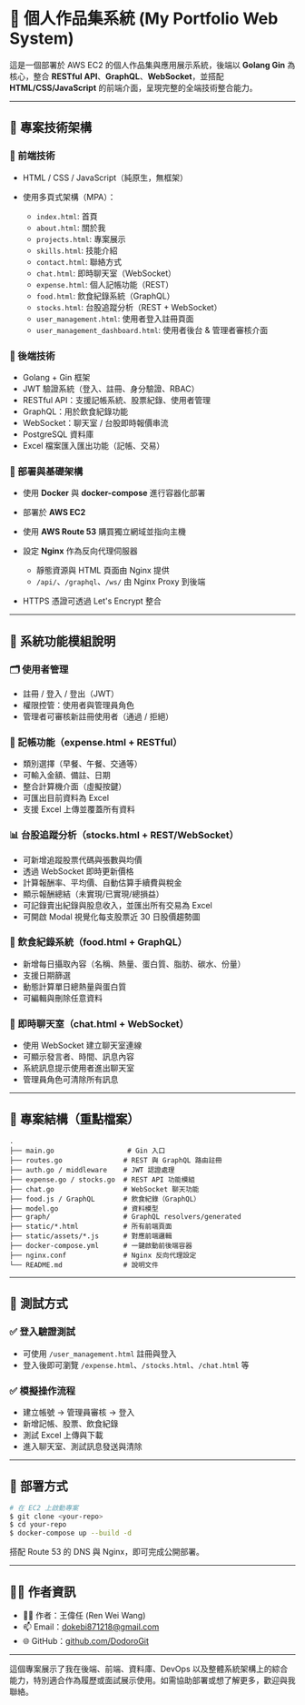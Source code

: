 # 💼 個人作品集系統 (My Portfolio Web System)

這是一個部署於 AWS EC2 的個人作品集與應用展示系統，後端以 **Golang Gin** 為核心，整合 **RESTful API**、**GraphQL**、**WebSocket**，並搭配 **HTML/CSS/JavaScript** 的前端介面，呈現完整的全端技術整合能力。

---

## 🔧 專案技術架構

### 📌 前端技術

* HTML / CSS / JavaScript（純原生，無框架）
* 使用多頁式架構（MPA）：

  * `index.html`: 首頁
  * `about.html`: 關於我
  * `projects.html`: 專案展示
  * `skills.html`: 技能介紹
  * `contact.html`: 聯絡方式
  * `chat.html`: 即時聊天室（WebSocket）
  * `expense.html`: 個人記帳功能（REST）
  * `food.html`: 飲食紀錄系統（GraphQL）
  * `stocks.html`: 台股追蹤分析（REST + WebSocket）
  * `user_management.html`: 使用者登入註冊頁面
  * `user_management_dashboard.html`: 使用者後台 & 管理者審核介面

### 🧠 後端技術

* Golang + Gin 框架
* JWT 驗證系統（登入、註冊、身分驗證、RBAC）
* RESTful API：支援記帳系統、股票紀錄、使用者管理
* GraphQL：用於飲食紀錄功能
* WebSocket：聊天室 / 台股即時報價串流
* PostgreSQL 資料庫
* Excel 檔案匯入匯出功能（記帳、交易）

### 🚀 部署與基礎架構

* 使用 **Docker** 與 **docker-compose** 進行容器化部署
* 部署於 **AWS EC2**
* 使用 **AWS Route 53** 購買獨立網域並指向主機
* 設定 **Nginx** 作為反向代理伺服器

  * 靜態資源與 HTML 頁面由 Nginx 提供
  * `/api/`、`/graphql`、`/ws/` 由 Nginx Proxy 到後端
* HTTPS 憑證可透過 Let's Encrypt 整合

---

## 🧩 系統功能模組說明

### 🗂 使用者管理

* 註冊 / 登入 / 登出（JWT）
* 權限控管：使用者與管理員角色
* 管理者可審核新註冊使用者（通過 / 拒絕）

### 📒 記帳功能（expense.html + RESTful）

* 類別選擇（早餐、午餐、交通等）
* 可輸入金額、備註、日期
* 整合計算機介面（虛擬按鍵）
* 可匯出目前資料為 Excel
* 支援 Excel 上傳並覆蓋所有資料

### 📊 台股追蹤分析（stocks.html + REST/WebSocket）

* 可新增追蹤股票代碼與張數與均價
* 透過 WebSocket 即時更新價格
* 計算報酬率、平均價、自動估算手續費與稅金
* 顯示報酬總結（未實現/已實現/總損益）
* 可記錄賣出紀錄與股息收入，並匯出所有交易為 Excel
* 可開啟 Modal 視覺化每支股票近 30 日股價趨勢圖

### 🍱 飲食紀錄系統（food.html + GraphQL）

* 新增每日攝取內容（名稱、熱量、蛋白質、脂肪、碳水、份量）
* 支援日期篩選
* 動態計算單日總熱量與蛋白質
* 可編輯與刪除任意資料

### 💬 即時聊天室（chat.html + WebSocket）

* 使用 WebSocket 建立聊天室連線
* 可顯示發言者、時間、訊息內容
* 系統訊息提示使用者進出聊天室
* 管理員角色可清除所有訊息

---

## 📂 專案結構（重點檔案）

```
.
├── main.go                  # Gin 入口
├── routes.go               # REST 與 GraphQL 路由註冊
├── auth.go / middleware    # JWT 認證處理
├── expense.go / stocks.go  # REST API 功能模組
├── chat.go                 # WebSocket 聊天功能
├── food.js / GraphQL       # 飲食紀錄（GraphQL）
├── model.go                # 資料模型
├── graph/                  # GraphQL resolvers/generated
├── static/*.html           # 所有前端頁面
├── static/assets/*.js      # 對應前端邏輯
├── docker-compose.yml      # 一鍵啟動前後端容器
├── nginx.conf              # Nginx 反向代理設定
└── README.md               # 說明文件
```

---

## 🧪 測試方式

### ✅ 登入驗證測試

* 可使用 `/user_management.html` 註冊與登入
* 登入後即可瀏覽 `/expense.html`、`/stocks.html`、`/chat.html` 等

### ✅ 模擬操作流程

* 建立帳號 → 管理員審核 → 登入
* 新增記帳、股票、飲食紀錄
* 測試 Excel 上傳與下載
* 進入聊天室、測試訊息發送與清除

---

## 🏁 部署方式

```bash
# 在 EC2 上啟動專案
$ git clone <your-repo>
$ cd your-repo
$ docker-compose up --build -d
```

搭配 Route 53 的 DNS 與 Nginx，即可完成公開部署。

---

## 🙋‍♂️ 作者資訊

* 👨‍💻 作者：王偉任 (Ren Wei Wang)
* 📫 Email：[dokebi871218@gmail.com](mailto:dokebi871218@gmail.com)
* 🌐 GitHub：[github.com/DodoroGit](https://github.com/DodoroGit)

---

這個專案展示了我在後端、前端、資料庫、DevOps 以及整體系統架構上的綜合能力，特別適合作為履歷或面試展示使用。如需協助部署或想了解更多，歡迎與我聯絡。
